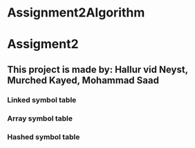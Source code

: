# Assignment2Algorithm


<h1>Assigment2</h1>
<h2>This project is made by: Hallur vid Neyst, Murched Kayed, Mohammad Saad</h2>

<h3>Linked symbol table</h3>


<h3>Array symbol table</h3>
<h3>Hashed symbol table </h3>
